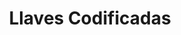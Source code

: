 ---
title: "Llaves Codificadas"
url: /ciudad-autonoma-de-buenos-aires/llaves-codificadas/
shop: Schlüsseldienst
---